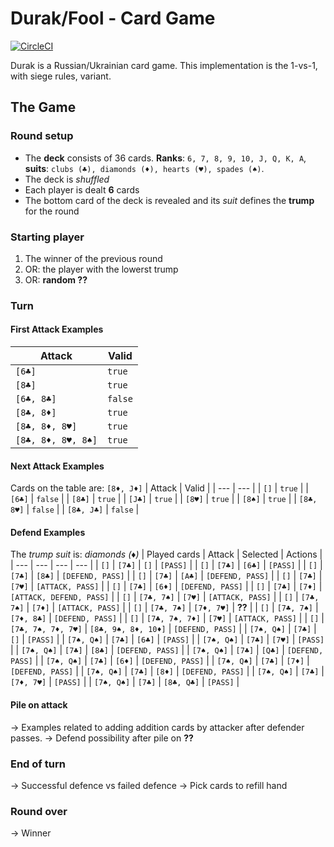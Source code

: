 # Durak/Fool - Card Game
[![CircleCI](https://circleci.com/gh/jochumb/durak-card-game.svg?style=shield)](https://circleci.com/gh/jochumb/durak-card-game)

Durak is a Russian/Ukrainian card game. This implementation is the 1-vs-1, with siege rules, variant.

## The Game

### Round setup
* The **deck** consists of 36 cards. **Ranks**: `6, 7, 8, 9, 10, J, Q, K, A`, **suits**: `clubs (♣), diamonds (♦), hearts (♥), spades (♠)`.
* The deck is *shuffled*
* Each player is dealt **6** cards
* The bottom card of the deck is revealed and its *suit* defines the **trump** for the round

### Starting player
1. The winner of the previous round
2. OR: the player with the lowerst trump
3. OR: **random ??**

### Turn

#### First Attack Examples
| Attack | Valid |
| --- | --- |
| `[6♣]` | `true` |
| `[8♣]` | `true` |
| `[6♣, 8♣]` | `false` |
| `[8♣, 8♦]` | `true` |
| `[8♣, 8♦, 8♥]` | `true` |
| `[8♣, 8♦, 8♥, 8♠]` | `true` |

#### Next Attack Examples
Cards on the table are: `[8♦, J♦]`
| Attack | Valid |
| --- | --- |
| `[]` | `true` |
| `[6♣]` | `false` |
| `[8♣]` | `true` |
| `[J♣]` | `true` |
| `[8♥]` | `true` |
| `[8♠]` | `true` |
| `[8♣, 8♥]` | `false` |
| `[8♣, J♣]` | `false` |

#### Defend Examples
The *trump suit* is: *diamonds (♦)*
| Played cards | Attack | Selected | Actions |
| --- | --- | --- | --- |
| `[]` | `[7♣]` | `[]` | `[PASS]` |
| `[]` | `[7♣]` | `[6♣]` | `[PASS]` |
| `[]` | `[7♣]` | `[8♣]` | `[DEFEND, PASS]` |
| `[]` | `[7♣]` | `[A♣]` | `[DEFEND, PASS]` |
| `[]` | `[7♣]` | `[7♥]` | `[ATTACK, PASS]` |
| `[]` | `[7♣]` | `[6♦]` | `[DEFEND, PASS]` |
| `[]` | `[7♣]` | `[7♦]` | `[ATTACK, DEFEND, PASS]` |
| `[]` | `[7♣, 7♠]` | `[7♥]` | `[ATTACK, PASS]` |
| `[]` | `[7♣, 7♠]` | `[7♦]` | `[ATTACK, PASS]` |
| `[]` | `[7♣, 7♠]` | `[7♦, 7♥]` | **??** |
| `[]` | `[7♣, 7♠]` | `[7♦, 8♣]` | `[DEFEND, PASS]` |
| `[]` | `[7♣, 7♠, 7♦]` | `[7♥]` | `[ATTACK, PASS]` |
| `[]` | `[7♣, 7♠, 7♦, 7♥]` | `[8♣, 9♠, 8♦, 10♦]` | `[DEFEND, PASS]` |
| `[7♠, Q♠]` | `[7♣]` | `[]` | `[PASS]` |
| `[7♠, Q♠]` | `[7♣]` | `[6♣]` | `[PASS]` |
| `[7♠, Q♠]` | `[7♣]` | `[7♥]` | `[PASS]` |
| `[7♠, Q♠]` | `[7♣]` | `[8♣]` | `[DEFEND, PASS]` |
| `[7♠, Q♠]` | `[7♣]` | `[Q♣]` | `[DEFEND, PASS]` |
| `[7♠, Q♠]` | `[7♣]` | `[6♦]` | `[DEFEND, PASS]` |
| `[7♠, Q♠]` | `[7♣]` | `[7♦]` | `[DEFEND, PASS]` |
| `[7♠, Q♠]` | `[7♣]` | `[8♦]` | `[DEFEND, PASS]` |
| `[7♠, Q♠]` | `[7♣]` | `[7♦, 7♥]` | `[PASS]` |
| `[7♠, Q♠]` | `[7♣]` | `[8♣, Q♣]` | `[PASS]` |

#### Pile on attack
-> Examples related to adding addition cards by attacker after defender passes.
-> Defend possibility after pile on **??**

### End of turn
-> Successful defence vs failed defence
-> Pick cards to refill hand

### Round over
-> Winner
